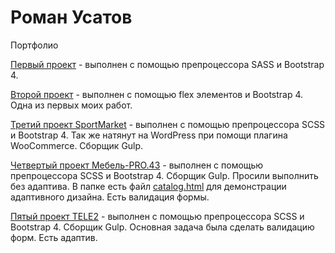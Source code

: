# Роман Усатов
Портфолио

[Первый проект](https://rusatov.github.io/Elena%20project%20bs4%20sass(%D0%B7%D0%B0%D0%BA%D0%BE%D0%BD%D1%87%D0%B5%D0%BD)/ "Блог") - выполнен с помощью препроцессора SASS и Bootstrap 4.

[Второй проект](https://rusatov.github.io/project2/ "Лендинг") - выполнен с помощью flex элементов и Bootstrap 4. Одна из первых моих работ.

[Третий проект SportMarket](https://rusatov.github.io/project4/ "Многостраничный сайт спорт-товаров") - выполнен с помощью препроцессора SCSS и Bootstrap 4. Так же натянут на WordPress при помощи плагина WooCommerce. Сборщик Gulp.

[Четвертый проект Мебель-PRO.43](https://rusatov.github.io/project5/ "Лендинг магазина шкафов-купе") - выполнен с помощью препроцессора SCSS и Bootstrap 4. Сборщик Gulp. Просили выполнить без адаптива. В папке есть файл [catalog.html](https://rusatov.github.io/project5/catalog.html) для демонстрации адаптивного дизайна. Есть валидация формы.

[Пятый проект TELE2](https://rusatov.github.io/project6/ "Валидация форм") - выполнен с помощью препроцессора SCSS и Bootstrap 4. Сборщик Gulp. Основная задача была сделать валидацию форм. Есть адаптив.
